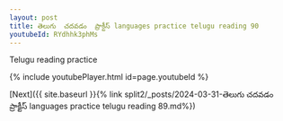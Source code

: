 ```yaml
---
layout: post
title: తెలుగు  చదవడం  ప్రాక్టీస్ languages practice telugu reading 90
youtubeId: RYdhhk3phMs
---
```

 
 
Telugu reading practice
 
 
 
 
 


{% include youtubePlayer.html id=page.youtubeId %}
 
[Next]({{ site.baseurl }}{% link  split2/_posts/2024-03-31-తెలుగు  చదవడం  ప్రాక్టీస్ languages practice telugu reading 89.md%})
 

